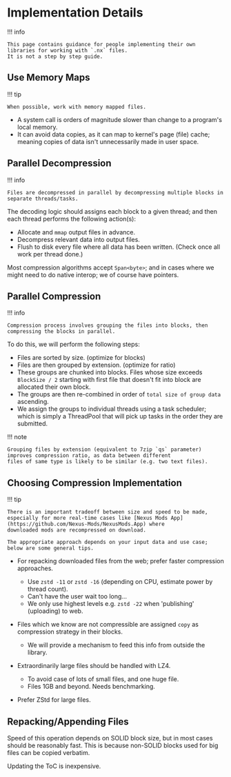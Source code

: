 ﻿# Implementation Details

!!! info

    This page contains guidance for people implementing their own libraries for working with `.nx` files.  
    It is not a step by step guide.  

## Use Memory Maps

!!! tip

    When possible, work with memory mapped files.

- A system call is orders of magnitude slower than change to a program's local memory.   
- It can avoid data copies, as it can map to kernel's page (file) cache; meaning copies of data isn't unnecessarily made in user space.  

## Parallel Decompression

!!! info

    Files are decompressed in parallel by decompressing multiple blocks in separate threads/tasks.

The decoding logic should assigns each block to a given thread; and then each thread performs the following action(s):  

- Allocate and `mmap` output files in advance.  
- Decompress relevant data into output files.  
- Flush to disk every file where all data has been written. (Check once all work per thread done.)  

Most compression algorithms accept `Span<byte>`; and in cases where we might need to do native interop; we of course have pointers.

## Parallel Compression

!!! info

    Compression process involves grouping the files into blocks, then compressing the blocks in parallel.

To do this, we will perform the following steps:  

- Files are sorted by size. (optimize for blocks)  
- Files are then grouped by extension. (optimize for ratio)  
- These groups are chunked into blocks. Files whose size exceeds `BlockSize / 2` starting with first file that doesn't fit into block are allocated their own block.  
- The groups are then re-combined in order of `total size of group data` ascending.  
- We assign the groups to individual threads using a task scheduler; which is simply a ThreadPool that will pick up tasks in the order they are submitted.  

!!! note
  
    Grouping files by extension (equivalent to 7zip `qs` parameter) improves compression ratio, as data between different
    files of same type is likely to be similar (e.g. two text files).  

## Choosing Compression Implementation

!!! tip

    There is an important tradeoff between size and speed to be made, 
    especially for more real-time cases like [Nexus Mods App](https://github.com/Nexus-Mods/NexusMods.App) where
    downloaded mods are recompressed on download. 

    The appropriate approach depends on your input data and use case; below are some general tips.

- For repacking downloaded files from the web; prefer faster compression approaches.  
    - Use `zstd -11` or `zstd -16` (depending on CPU, estimate power by thread count).  
    - Can't have the user wait too long...  
    - We only use highest levels e.g. `zstd -22` when 'publishing' (uploading) to web.  

- Files which we know are not compressible are assigned `copy` as compression strategy in their blocks.  
    - We will provide a mechanism to feed this info from outside the library.  

- Extraordinarily large files should be handled with LZ4.  
    - To avoid case of lots of small files, and one huge file.  
    - Files 1GB and beyond. Needs benchmarking.  

- Prefer ZStd for large files.

## Repacking/Appending Files

Speed of this operation depends on SOLID block size, but in most cases should be reasonably fast. This is because
non-SOLID blocks used for big files can be copied verbatim.

Updating the ToC is inexpensive.